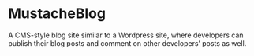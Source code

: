 # MustacheBlog
A CMS-style blog site similar to a Wordpress site, where developers can publish their blog posts and comment on other developers’ posts as well.
